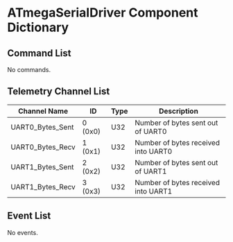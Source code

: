 # ATmegaSerialDriver Component Dictionary


## Command List

No commands.

## Telemetry Channel List

| Channel Name     | ID      | Type | Description |
| ---------------- | ------- | ---- | ----------- |
| UART0_Bytes_Sent | 0 (0x0) | U32  | Number of bytes sent out of UART0 |
| UART0_Bytes_Recv | 1 (0x1) | U32  | Number of bytes received into UART0 |
| UART1_Bytes_Sent | 2 (0x2) | U32  | Number of bytes sent out of UART1 |
| UART1_Bytes_Recv | 3 (0x3) | U32  | Number of bytes received into UART1 |

## Event List

No events.
